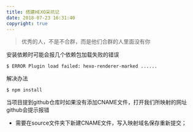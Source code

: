 ```yaml
---
title: 搭建HEXO采坑记
date: 2018-07-23 16:31:40
copyright: true
---
```

<blockquote class="blockquote-center">优秀的人，不是不合群，而是他们合群的人里面没有你</blockquote>

安装依赖时可能会报几个依赖包加载失败的错误
```
$ ERROR Plugin load failed: hexo-renderer-marked ......

```
解决办法
```
$ npm install
```

当项目提到github仓库时如果没有添加CNAME文件，打开我们所映射的网址github会提示报错
* 需要在source文件夹下新建CNAME文件，写入映射域名保存重新提交；
